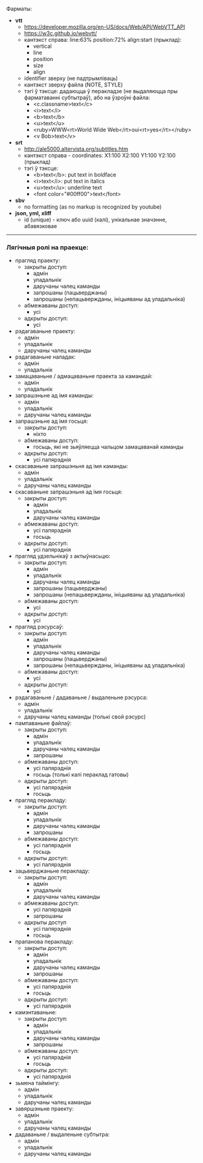 Фарматы:
- **vtt**
    - https://developer.mozilla.org/en-US/docs/Web/API/WebVTT_API
    - https://w3c.github.io/webvtt/
    - кантэкст справа: line:63% position:72% align:start (прыклад):
        - vertical
        - line
        - position
        - size
        - align
    - identifier зверху (не падтрымліваць)
    - кантэкст зверху файла (NOTE, STYLE)
    - тэгі ў тэксце: дадаюцца ў перакладзе (не выдаляюцца пры фарматаванні субтытраў), або на ўзроўні файла:
        - \<c.classname>text\</c>
        - \<i>text\</i>
        - \<b>text\</b>
        - \<u>text\</u>
        - \<ruby>WWW\<rt>World Wide Web\</rt>oui\<rt>yes\</rt>\</ruby>
        - \<v Bob>text\</v>
- **srt**
    - http://ale5000.altervista.org/subtitles.htm
    - кантэкст справа - coordinates: X1:100 X2:100 Y1:100 Y2:100 (прыклад)
    - тэгі ў тэксце:
        - \<b>text\</b>: put text in boldface
        - \<i>text\</i>: put text in italics
        - \<u>text\</u>: underline text
        - \<font color="#00ff00">text\</font>
- **sbv**
    - no formatting (as no markup is recognized by youtube)
- **json, yml, xliff**
    - id (unique) - ключ або uuid (калі), унікальнае значэнне, абавязковае

---

### Лягічныя ролі на праекце:
- прагляд праекту:
    - закрыты доступ:
        - адмін
        - уладальнік
        - даручаны чалец каманды
        - запрошаны (пацьверджаны)
        - запрошаны (непацьвержданы, ініцыяваны ад уладальніка)
    - абмежаваны доступ:
        - усі
    - адкрыты доступ:
        - усі
- рэдагаваньне праекту:
    - адмін
    - уладальнік
    - даручаны чалец каманды
- рэдагаваньне наладак:
    - адмін
    - уладальнік
- замацаваньне / адмацаваньне праекта за камандай:
    - адмін
    - уладальнік
- запрашэньне ад імя каманды:
    - адмін
    - уладальнік
    - даручаны чалец каманды
- запрашэньне ад імя госьця:
    - закрыты доступ:
        - ніхто
    - абмежаваны доступ:
        - госьць, які не зьяўляецца чальцом замацаванай каманды
    - адкрыты доступ:
        - усі папярэднія
- скасаваньне запрашэньня ад імя каманды:
    - адмін
    - уладальнік
    - даручаны чалец каманды
- скасаваньне запрашэньня ад імя госьця:
    - закрыты доступ:
        - адмін
        - уладальнік
        - даручаны чалец каманды
    - абмежаваны доступ:
        - усі папярэднія
        - госьць
    - адкрыты доступ:
        - усі папярэднія
- прагляд удзельнікаў з актыўнасьцю:
    - закрыты доступ:
        - адмін
        - уладальнік
        - даручаны чалец каманды
        - запрошаны (пацьверджаны)
        - запрошаны (непацьвержданы, ініцыяваны ад уладальніка)
    - абмежаваны доступ:
        - усі
    - адкрыты доступ:
        - усі
- прагляд рэсурсаў:
    - закрыты доступ:
        - адмін
        - уладальнік
        - даручаны чалец каманды
        - запрошаны (пацьверджаны)
        - запрошаны (непацьвержданы, ініцыяваны ад уладальніка)
    - абмежаваны доступ:
        - усі
    - адкрыты доступ:
        - усі
- рэдагаваньне / дадаваньне / выдаленьне рэсурса:
    - адмін
    - уладальнік
    - даручаны чалец каманды (толькі свой рэсурс)
- пампаваньне файлаў:
    - закрыты доступ:
        - адмін
        - уладальнік
        - даручаны чалец каманды
        - запрошаны
    - абмежаваны доступ:
        - усі папярэднія
        - госьць (толькі калі пераклад гатовы)
    - адкрыты доступ:
        - усі папярэднія
        - госьць
- прагляд перакладу:
    - закрыты доступ:
        - адмін
        - уладальнік
        - даручаны чалец каманды
        - запрошаны
    - абмежаваны доступ:
        - усі папярэднія
        - госьць
    - адкрыты доступ:
        - усі папярэднія
- зацьверджаньне перакладу:
    - закрыты доступ:
        - адмін
        - уладальнік
        - даручаны чалец каманды
    - абмежаваны доступ:
        - усі папярэднія
        - запрошаны
    - адкрыты доступ
        - усі папярэднія
        - госьць
- прапанова перакладу:
    - закрыты доступ:
        - адмін
        - уладальнік
        - даручаны чалец каманды
        - запрошаны
    - абмежаваны доступ:
        - усі папярэднія
        - госьць
    - адкрыты доступ:
        - усі папярэднія
- камэнтаваньне:
    - закрыты доступ:
        - адмін
        - уладальнік
        - даручаны чалец каманды
        - запрошаны
    - абмежаваны доступ:
        - усі папярэднія
        - госьць
    - адкрыты доступ:
        - усі папярэднія
- зьмена таймінгу:
    - адмін
    - уладальнік
    - даручаны чалец каманды
- завяршэньне праекту:
    - адмін
    - уладальнік
    - даручаны чалец каманды
- дадаваньне / выдаленьне субтытра:
    - адмін
    - уладальнік
    - даручаны чалец каманды
